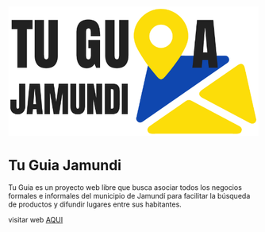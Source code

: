 ![Tu Guia Jamundi Logo](https://github.com/museortizmedia/TuGuiaJamundi/blob/master/src/Images/Brand/logo1080.png?raw=true)
# Tu Guia Jamundi
Tu Guia es un proyecto web libre que busca asociar todos los negocios formales e informales del municipio de Jamundí para facilitar la búsqueda de productos y difundir lugares entre sus habitantes.

visitar web [AQUI](https://museortizmedia.github.io/TuGuiaJamundi/)
